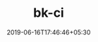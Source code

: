 ---
title: "bk-ci"
date: 2019-06-16T17:46:46+05:30
type: "organisations"
org_name: "Tencent"
repo_desc: "蓝鲸CI平台(BlueKing CI) "
repo_link: https://github.com/Tencent/bk-ci


---